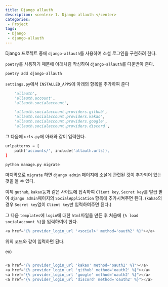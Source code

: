 ```yaml
---
title: Django allauth
description: <center> 1. Django allauth </center>
categories:
 - Project
tags:
 - Django
 - django-allauth
---
```


Django 프로젝트 중에 `django-allauth`를 사용하여 소셜 로그인을 구현하려 한다.

`poetry`를 사용하기 때문에 아래처럼 작성하여 `django-allauth`를 다운받아 준다.
```python
poetry add django-allauth
```


`settings.py`에서 `INSTALLED_APPS`에 아래의 항목을 추가하여 준다
```python
    'allauth',
    'allauth.account',
    'allauth.socialaccount',

    'allauth.socialaccount.providers.github',
    'allauth.socialaccount.providers.kakao',
    'allauth.socialaccount.providers.google',
    'allauth.socialaccount.providers.discord',
```
그 다음에 `urls.py`에 아래와 같이 입력한다.

```python
urlpatterns = [
    path('accounts/', include('allauth.urls)),
]
```


```python
python manage.py migrate
```
마지막으로 `migrate` 하면 `django admin` 페이지에 소셜에 관련된 것이 추가되어 있는것을 볼 수 있다.

이제 `guthub`, `kakao`등과 같은 사이트에 접속하여 `Client key`, `Secret key`를
발급 받아 `django admin`페이지의 `SocialApplication` 항목에 추가시켜주면 된다.
(`kakao`의 경우 `Secret key`없이 `Client key`만 입력하여주면 된다.)

그 다음 `templates`에 `login`에 대한 `html`파일을 만든 후
처음에 `{% load socialaccount %}`를 입력하여야 한다.

```python
<a href="{% provider_login_url '<social>' method='oauth2' %}"></a>
```
위의 코드와 같이 입력하면 된다.

ex)
```python

<a href="{% provider_login_url 'kakao' method='oauth2' %}"></a>
<a href="{% provider_login_url 'github' method='oauth2' %}"></a>
<a href="{% provider_login_url 'google' method='oauth2' %}"></a>
<a href="{% provider_login_url 'discord' method='oauth2' %}"></a>
```



